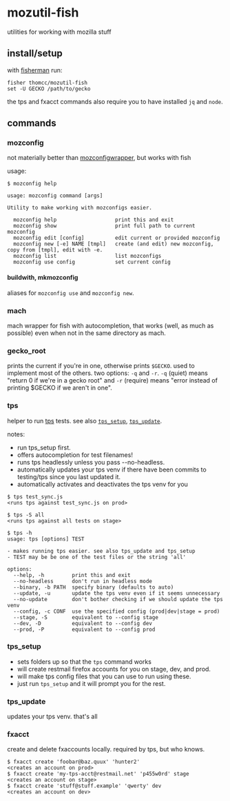 # mozutil-fish

utilities for working with mozilla stuff

## install/setup

with [fisherman](https://github.com/fisherman/fisherman) run:

```
fisher thomcc/mozutil-fish
set -U GECKO /path/to/gecko
```

the tps and fxacct commands also require you to have installed `jq` and `node`.

## commands

### mozconfig

not materially better than [mozconfigwrapper](https://github.com/ahal/mozconfigwrapper), but works with fish

usage:

```
$ mozconfig help

usage: mozconfig command [args]

Utility to make working with mozconfigs easier.

  mozconfig help                   print this and exit
  mozconfig show                   print full path to current mozconfig
  mozconfig edit [config]          edit current or provided mozconfig
  mozconfig new [-e] NAME [tmpl]   create (and edit) new mozconfig, copy from [tmpl], edit with -e.
  mozconfig list                   list mozconfigs
  mozconfig use config             set current config

```

#### buildwith, mkmozconfig

aliases for `mozconfig use` and `mozconfig new`.

### mach

mach wrapper for fish with autocompletion, that works (well, as much as possible) even when not in the same directory as mach.

### gecko_root

prints the current if you're in one, otherwise prints `$GECKO`. used to implement
most of the others. two options: `-q` and `-r`. `-q` (quiet) means "return 0 if we're in a
gecko root" and `-r` (require) means "error instead of printing $GECKO if we aren't in one".


### tps

helper to run [tps](https://developer.mozilla.org/en-US/docs/Mozilla/Projects/TPS_Tests) tests. see also [`tps_setup`](#tps_setup), [`tps_update`](#tps_update).

notes:

- run tps_setup first.
- offers autocompletion for test filenames!
- runs tps headlessly unless you pass --no-headless.
- automatically updates your tps venv if there have been commits to testing/tps since you last updated it.
- automatically activates and deactivates the tps venv for you

```
$ tps test_sync.js
<runs tps against test_sync.js on prod>

$ tps -S all
<runs tps against all tests on stage>

$ tps -h
usage: tps [options] TEST

- makes running tps easier. see also tps_update and tps_setup
- TEST may be be one of the test files or the string 'all'

options:
  --help, -h         print this and exit
  --no-headless      don't run in headless mode
  --binary, -b PATH  specify binary (defaults to auto)
  --update, -u       update the tps venv even if it seems unnecessary
  --no-update        don't bother checking if we should update the tps venv
  --config, -c CONF  use the specified config (prod|dev|stage = prod)
  --stage, -S        equivalent to --config stage
  --dev, -D          equivalent to --config dev
  --prod, -P         equivalent to --config prod
```

### tps_setup

- sets folders up so that the `tps` command works
- will create restmail firefox accounts for you on stage, dev, and prod.
- will make tps config files that you can use to run using these.
- just run `tps_setup` and it will prompt you for the rest.

### tps_update

updates your tps venv. that's all

### fxacct

create and delete fxaccounts locally. required by tps, but who knows.

```
$ fxacct create 'foobar@baz.quux' 'hunter2'
<creates an account on prod>
$ fxacct create 'my-tps-acct@restmail.net' 'p455w0rd' stage
<creates an account on stage>
$ fxacct create 'stuff@stuff.example' 'qwerty' dev
<creates an account on dev>
```
